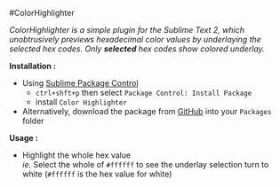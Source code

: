 #ColorHighlighter

*ColorHighlighter is a simple plugin for the Sublime Text 2, which unobtrusively previews hexadecimal color values by underlaying the selected hex codes. Only **selected** hex codes show colored underlay.*

**Installation :**

- Using [Sublime Package Control](http://wbond.net/sublime_packages/package_control "Sublime Package Control")
    - `ctrl+shft+p` then select `Package Control: Install Package`
    - install `Color Highlighter`
- Alternatively, download the package from [GitHub](https://github.com/Monnoroch/ColorHighlighter "ColorHighlighter") into your `Packages` folder

**Usage :**

- Highlight the whole hex value  
    *ie.* Select the whole of `#ffffff` to see the underlay selection turn to white (`#ffffff` is the hex value for white)